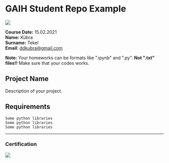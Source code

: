 # GAIH Student Repo Example
![](img/logo.png)

**Course Date:** 15.02.2021  
**Name:** Kübra  
**Surname:** Tekel   
**Email:** ddkubra@gmail.com

**Note:** Your homeworks can be formats like ".ipynb" and ".py". **Not ".txt" files!!** Make sure that your codes works.  

## Project Name
Description of your project.

## Requirements
```
Some python libraries
Some python libraries
Some python libraries
```
---

### Certification
![](img/certificate_ex.png)

